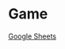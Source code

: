 # Game
[Google Sheets](https://docs.google.com/spreadsheets/d/1KxyG1NFunCMgIsFTx_xRbkm21_MNciRZpo4Cnk8m7t8/edit?gid=0#gid=0)
